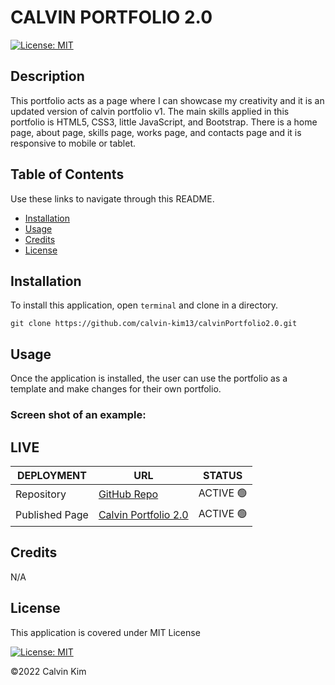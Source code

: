 # CALVIN PORTFOLIO 2.0
[![License: MIT](https://img.shields.io/badge/License-MIT-blue.svg)](https://opensource.org/licenses/MIT)

## Description

This portfolio acts as a page where I can showcase my creativity and it is an updated version of calvin portfolio v1. The main skills applied in this portfolio is HTML5, CSS3, little JavaScript, and Bootstrap. There is a home page, about page, skills page, works page, and contacts page and it is responsive to mobile or tablet.

## Table of Contents

Use these links to navigate through this README.

- [Installation](#installation)
- [Usage](#usage)
- [Credits](#credits)
- [License](#license)

## Installation

To install this application, open `terminal` and clone in a directory.
 
    git clone https://github.com/calvin-kim13/calvinPortfolio2.0.git

## Usage

Once the application is installed, the user can use the portfolio as a template and make changes for their own portfolio.

### Screen shot of an example:
<!-- ![Alt text](/assets/img/screenshot.png?raw=true "Optional Title") -->

## LIVE
| DEPLOYMENT | URL | STATUS |
| ---------- | --- | ------ |
| Repository  | [GitHub Repo](https://github.com/calvin-kim13/calvinPortfolio2.0 ) |  ACTIVE 🟢   |
| Published Page  | [Calvin Portfolio 2.0](https://calvin-kim13.github.io/calvinPortfolio2.0/) |  ACTIVE 🟢   |
    
## Credits

N/A

## License

This application is covered under MIT License    

[![License: MIT](https://img.shields.io/badge/License-MIT-blue.svg)](https://opensource.org/licenses/MIT)

©2022 Calvin Kim
